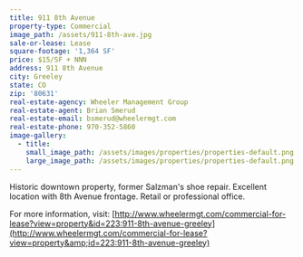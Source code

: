 ```yaml
---
title: 911 8th Avenue
property-type: Commercial
image_path: /assets/911-8th-ave.jpg
sale-or-lease: Lease
square-footage: '1,364 SF'
price: $15/SF + NNN
address: 911 8th Avenue
city: Greeley
state: CO
zip: '80631'
real-estate-agency: Wheeler Management Group
real-estate-agent: Brian Smerud
real-estate-email: bsmerud@wheelermgt.com
real-estate-phone: 970-352-5860
image-gallery:
  - title:
    small_image_path: /assets/images/properties/properties-default.png
    large_image_path: /assets/images/properties/properties-default.png
---
```


Historic downtown property, former Salzman's shoe repair. Excellent location with 8th Avenue frontage. Retail or professional office.

For more information, visit:&nbsp;[http://www.wheelermgt.com/commercial-for-lease?view=property&id=223:911-8th-avenue-greeley](http://www.wheelermgt.com/commercial-for-lease?view=property&amp;id=223:911-8th-avenue-greeley)